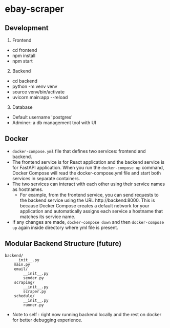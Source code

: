 # ebay-scraper

## Development

1. Frontend

- cd frontend
- npm install
- npm start

2. Backend

- cd backend
- python -m venv venv
- source venv/bin/activate
- uvicorn main:app --reload

3. Database

- Default username 'postgres'
- Adminer: a db management tool with UI

## Docker

- `docker-compose.yml` file that defines two services: frontend and backend.
- The frontend service is for React application and the backend service is for FastAPI application.
  When you run the `docker-compose up` command, Docker Compose will read the docker-compose.yml file and start both services in separate containers.
- The two services can interact with each other using their service names as hostnames.
  - For example, from the frontend service, you can send requests to the backend service using the URL http://backend:8000. This is because Docker Compose creates a default network for your application and automatically assigns each service a hostname that matches its service name.
- If any changes are made, `docker-compose down` and then `docker-compose up` again inside directory where yml file is present.

## Modular Backend Structure (future)

```
backend/
    __init__.py
    main.py
    email/
        __init__.py
        sender.py
    scraping/
        __init__.py
        scraper.py
    schedule/
        __init__.py
        runner.py
```

- Note to self : right now running backend locally and the rest on docker for better debugging experience.